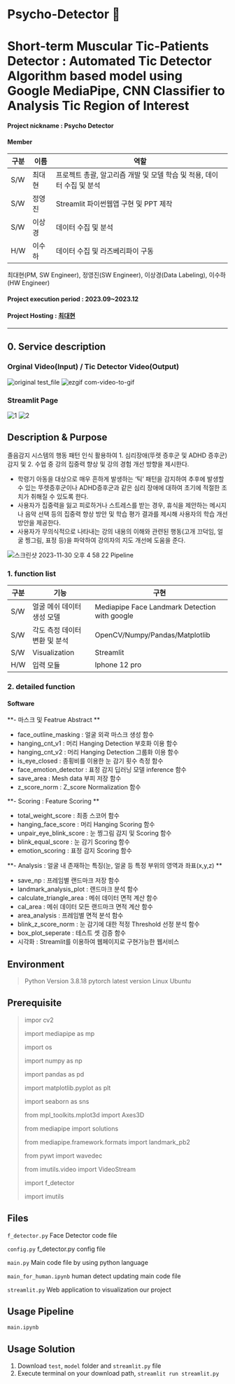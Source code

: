 # Psycho-Detector 🧠
# Short-term Muscular Tic-Patients Detector : Automated Tic Detector Algorithm based model using Google MediaPipe, CNN Classifier to Analysis Tic Region of Interest
#### Project nickname : Psycho Detector
#### Member
|구분|이름|역할|
|---|----|---------------------------|
|S/W|최대현 |프로젝트 총괄, 알고리즘 개발 및 모델 학습 및 적용, 데이터 수집 및 분석|
|S/W|정영진 |Streamlit 파이썬웹앱 구현 및 PPT 제작|
|S/W|이상경 |데이터 수집 및 분석|
|H/W|이수하 |데이터 수집 및 라즈베리파이 구동|
최대현(PM, SW Engineer), 정영진(SW Engineer), 이상경(Data Labeling), 이수하(HW Engineer) 
#### Project execution period : 2023.09~2023.12
#### Project Hosting : [최대현](https://www.notion.so/Medical-Image-Processing-Psycho-Detector-AI-b535ea49d0e74ac9ac5a7dfee8f3df6b?pvs=4)
-----------------------

## 0. Service description
### Orginal Video(Input) / Tic Detector Video(Output)
![original test_file](https://github.com/dablro12/Psycho-Detector/assets/54443308/7487dfe2-5301-4347-884d-f6484def0e88) ![ezgif com-video-to-gif](https://github.com/dablro12/Psycho-Detector/assets/54443308/6b64c9bb-1ff7-4158-877e-1ac6a7203812)



### Streamlit Page
![1](https://github.com/dablro12/Psycho-Detector/assets/54443308/3cf6ac35-2008-45fc-a9c1-54aa2101ec52)
![2](https://github.com/dablro12/Psycho-Detector/assets/54443308/ff70587b-2e94-415a-94d8-da0ab8b54c6b)

## Description & Purpose
졸음감지 시스템의 행동 패턴 인식 활용하여 1. 심리장애(뚜렛 증후군 및 ADHD 증후군) 감지 및 2. 수업 중 강의 집중력 향상 및 강의 경험 개선 방향을 제시한다.

- 학령기 아동을 대상으로 매우 흔하게 발생하는 ‘틱’ 패턴을 감지하여 추후에 발생할 수 있는 뚜렛증후군이나 ADHD증후군과 같은 심리 장애에 대하여 초기에 적절한 조치가 취해질 수 있도록 한다.
- 사용자가 집중력을 잃고 피로하거나 스트레스를 받는 경우, 휴식을 제안하는 메시지나 음악 선택 등의 집중력 향상 방안 및 학습 평가 결과를 제시해 사용자의 학습 개선 방안을 제공한다.
- 사용자가 무의식적으로 나타내는 강의 내용의 이해와 관련된 행동(고개 끄덕임, 얼굴 찡그림, 표정 등)을 파악하여 강의자의 지도 개선에 도움을 준다.

![스크린샷 2023-11-30 오후 4 58 22](https://github.com/dablro12/Psycho-Detector/assets/54443308/dbb51943-5bc1-4a7b-869b-e55ed2f63a60)
Pipeline

### 1. function list
|구분|기능|구현|
|------|---|---|
|S/W|얼굴 메쉬 데이터 생성 모델 |Mediapipe Face Landmark Detection with google|
|S/W|각도 측정 데이터 변환 및 분석 |OpenCV/Numpy/Pandas/Matplotlib|
|S/W|Visualization|Streamlit|
|H/W|입력 모듈|Iphone 12 pro|

### 2. detailed function
#### Software
**- 마스크 및 Featrue Abstract **
- face_outline_masking : 얼굴 외곽 마스크 생성 함수
- hanging_cnt_v1 : 머리 Hanging Detection 부호화 이용 함수 
- hanging_cnt_v2 : 머리 Hanging Detection 그룹화 이용 함수
- is_eye_closed : 종횡비를 이용한 눈 감기 횟수 측정 함수
- face_emotion_detector : 표정 감지 딥러닝 모델 inference 함수
- save_area : Mesh data 부피 저장 함수
- z_score_norm : Z_score Normalization 함수
  
**- Scoring : Feature Scoring **
- total_weight_score : 최종 스코어 함수
- hanging_face_score : 머리 Hanging Scoring 함수
- unpair_eye_blink_score : 눈 찡그림 감지 및 Scoring 함수
- blink_equal_score : 눈 감기 Scoring 함수
- emotion_scoring : 표정 감지 Scoring 함수
  
**- Analysis : 얼굴 내 존재하는 특징(눈, 얼굴 등 특정 부위의 영역과 좌표(x,y,z) **
- save_np : 프레임별 랜드마크 저장 함수
- landmark_analysis_plot : 랜드마크 분석 함수
- calculate_triangle_area : 메쉬 데이터 면적 계산 함수
- cal_area : 메쉬 데이터 모든 랜드마크 면적 계산 함수
- area_analysis : 프레임별 면적 분석 함수
- blink_z_score_norm : 눈 감기에 대한 적정 Threshold 선정 분석 함수
- box_plot_seperate : 테스트 셋 검증 함수  
- 시각화 : Streamlit를 이용하여 웹페이지로 구현가능한 웹서비스


## Environment

> Python Version 3.8.18
> pytorch latest version
> Linux Ubuntu


## Prerequisite

> impor cv2
>
> import mediapipe as mp
>
> import os 
>
> import numpy as np
>
> import pandas as pd
>
> import matplotlib.pyplot as plt
>
> import seaborn as sns
>
> from mpl_toolkits.mplot3d import Axes3D
>
> from mediapipe import solutions
>
> from mediapipe.framework.formats import landmark_pb2
>
> from pywt import wavedec
>
> from imutils.video import VideoStream
>
> import f_detector
>
> import imutils
> 

## Files
`f_detector.py` Face Detector code file

`config.py` f_detector.py config file

`main.py` Main code file by using python language 

`main_for_human.ipynb` human detect updating main code file

`streamlit.py` Web application to visualization our project 

## Usage Pipeline
`main.ipynb`

## Usage Solution
1) Download `test`, `model` folder and  `streamlit.py` file
2) Execute terminal on your download path, `streamlit run streamlit.py`
